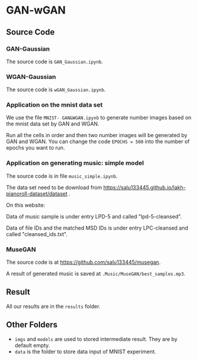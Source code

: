 # GAN-wGAN

## Source Code

### GAN-Gaussian

The source code is `GAN_Gaussian.ipynb`.

### WGAN-Gaussian

The source code is `wGAN_Gaussian.ipynb`.

### Application on the mnist data set

We use the file `MNIST- GAN&WGAN.ipynb` to generate number images based on the mnist data set by GAN and WGAN.

Run all the cells in order and then two number images will be generated by GAN and WGAN. You can change the code `EPOCHS = 500` into the number of epochs you want to run.

### Application on generating music: simple model

The source code is in file `music_simple.ipynb`.

The data set need to be download from https://salu133445.github.io/lakh-pianoroll-dataset/dataset .

On this website:

Data of music sample is under entry LPD-5 and called "lpd-5-cleansed".

Data of file IDs and the matched MSD IDs is under entry LPC-cleansed and called "cleansed_ids.txt".

### MuseGAN

The source code is at https://github.com/salu133445/musegan.

A result of generated music is saved at `.Music/MuseGAN/best_samples.mp3`.

## Result

All our results are in the `results` folder.

## Other Folders

-   `imgs` and `models` are used to stored intermediate result. They are by default empty.
-   `data` is the folder to store data input of MNIST experiment.
